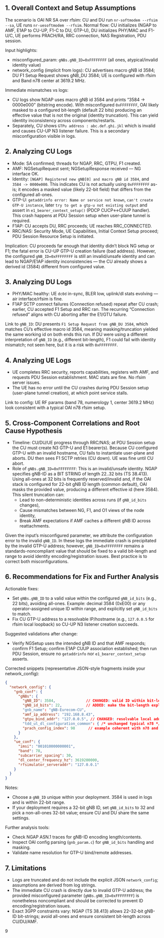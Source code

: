 ## 1. Overall Context and Setup Assumptions
The scenario is OAI NR SA over rfsim: CU and DU run `nr-softmodem --rfsim --sa`, UE runs `nr-uesoftmodem --rfsim`. Normal flow: CU initializes (NGAP to AMF, E1AP to CU-UP, F1-C to DU, GTP-U), DU initializes PHY/MAC and F1-U/C, UE performs PRACH/RA, RRC connection, NAS Registration, PDU session.

Input highlights:
- misconfigured_param: `gNBs.gNB_ID=0xFFFFFFFF` (all ones, atypical/invalid identity value)
- network_config (implicit from logs): CU advertises macro gNB id 3584; DU F1 Setup Request shows gNB_DU 3584; UE is configured with rfsim and Band n78 center at 3619.2 MHz.

Immediate mismatches vs logs:
- CU logs show NGAP uses macro gNB id 3584 and prints “3584 -> 0000e000” (bitstring encode). With misconfigured `0xFFFFFFFF`, OAI likely masked to a configured bit-length (default 22 bits) producing an effective value that is not the original (identity truncation). This can yield identity inconsistency across components/restarts.
- Separately, CU shows `GTPu address : abc.def.ghi.jkl` which is invalid and causes CU-UP N3 listener failure. This is a secondary misconfiguration visible in logs.


## 2. Analyzing CU Logs
- Mode: SA confirmed; threads for NGAP, RRC, GTPU, F1 created.
- AMF: NGSetupRequest sent; NGSetupResponse received — NG interface OK.
- Identity: `[NGAP] Registered new gNB[0] and macro gNB id 3584`, and `3584 -> 0000e000`. This indicates CU is not actually using `0xFFFFFFFF` as-is; it encodes a masked value (likely 22-bit field) that differs from the configured all-ones.
- GTP-U: `getaddrinfo error: Name or service not known`, `can't create GTP-U instance`, later `try to get a gtp-u not existing output` and assert in `e1_bearer_context_setup()` (PDCP CUCP↔CUUP handler). This crash happens at PDU Session setup when user-plane tunnel is required.
- F1AP: CU accepts DU, RRC proceeds; UE reaches RRC_CONNECTED.
- RRC/NAS: Security Mode, UE Capabilities, Initial Context Setup proceed; PDU Session Resource Setup is initiated.

Implication: CU proceeds far enough that identity didn’t block NG setup or F1; the fatal error is CU-UP GTP-U creation failure (bad address). However, the configured `gNB_ID=0xFFFFFFFF` is still an invalid/unsafe identity and can lead to NGAP/E1AP identity inconsistencies — the CU already shows a derived id (3584) different from configured value.


## 3. Analyzing DU Logs
- PHY/MAC healthy: UE `dc0d` in-sync, BLER low, uplink/dl stats evolving — air interface/rfsim is fine.
- F1AP SCTP connect failures (Connection refused) repeat after CU crash; earlier, CU accepted F1 Setup and RRC ran. The recurring “Connection refused” aligns with CU aborting after the E1/GTU failure.

Link to `gNB_ID`: DU presents `F1 Setup Request from gNB_DU 3584`, which matches CU’s effective macro id 3584, meaning masking/truncation yielded the same working id on both ends this run. If DU were using a different interpretation of `gNB_ID` (e.g., different bit-length), F1 could fail with identity mismatch; not seen here, but it is a risk with `0xFFFFFFFF`.


## 4. Analyzing UE Logs
- UE completes RRC security, reports capabilities, registers with AMF, and requests PDU Session establishment. MAC stats are fine. No rfsim server issues.
- The UE has no error until the CU crashes during PDU Session setup (user-plane tunnel creation), at which point service stalls.

Link to config: UE RF params (band 78, numerology 1, center 3619.2 MHz) look consistent with a typical OAI n78 rfsim setup.


## 5. Cross-Component Correlations and Root Cause Hypothesis
- Timeline: CU/DU/UE progress through RRC/NAS; at PDU Session setup the CU must create N3 GTP-U and E1 bearer(s). Because CU configured GTP-U with an invalid hostname, CU fails to instantiate user-plane and aborts. DU then sees F1 SCTP retries (CU down). UE was fine until CU abort.
- Role of `gNBs.gNB_ID=0xFFFFFFFF`: This is an invalid/unsafe identity. NGAP specifies gNB-ID as a BIT STRING of length 22..32 bits (TS 38.413). Using all-ones at 32 bits is frequently reserved/invalid and, if the OAI stack is configured for 22-bit gNB ID length (common default), OAI masks the provided value, producing a different effective id (here 3584). This silent truncation can:
  - Lead to non-deterministic identities across runs (if `gNB_id_bits` changes),
  - Cause mismatches between NG, F1, and O1 views of the node identity,
  - Break AMF expectations if AMF caches a different gNB ID across reattachments.

Given the input’s misconfigured parameter, we attribute the configuration error to the invalid `gNB_ID`. In these logs the immediate crash is precipitated by the invalid GTP-U address; however, `gNB_ID=0xFFFFFFFF` remains a standards-noncompliant value that should be fixed to a valid bit-length and range to avoid identity encoding/registration issues. Best practice is to correct both misconfigurations.


## 6. Recommendations for Fix and Further Analysis
Actionable fixes:
- Set `gNBs.gNB_ID` to a valid value within the configured `gNB_id_bits` (e.g., 22 bits), avoiding all-ones. Example: decimal 3584 (0xE00) or any operator-assigned unique ID within range, and explicitly set `gNB_id_bits` to match.
- Fix CU GTP-U address to a resolvable IP/hostname (e.g., `127.0.0.5` for rfsim local loopback) so CU-UP N3 listener creation succeeds.

Suggested validations after change:
- Verify NGSetup uses the intended gNB ID and that AMF responds; confirm F1 Setup; confirm E1AP CUUP association established; then run PDU Session, ensure no `getaddrinfo` nor `e1_bearer_context_setup` asserts.

Corrected snippets (representative JSON-style fragments inside your network_config):

```json
{
  "network_config": {
    "gnb_conf": {
      "gNBs": {
        "gNB_ID": 3584,              // CHANGED: valid ID within bit-length (e.g., 22-bit)
        "gNB_id_bits": 22,           // ADDED: make the bit-length explicit to avoid masking surprises
        "gnb_name": "gNB-Eurecom-CU",
        "amf_ip_address": "192.168.8.43",
        "gtpu_bind_addr": "127.0.0.5", // CHANGED: resolvable local address for rfsim
        "tdd_ul_dl_configuration_common": { /* unchanged typical n78 */ },
        "prach_config_index": 98      // example coherent with n78 and numerology 1, if used
      }
    },
    "ue_conf": {
      "imsi": "001010000000001",
      "band": 78,
      "subcarrier_spacing": 30,
      "dl_center_frequency_hz": 3619200000,
      "rfsimulator_serveraddr": "127.0.0.1"
    }
  }
}
```

Notes:
- Choose a `gNB_ID` unique within your deployment. 3584 is used in logs and is within 22-bit range.
- If your deployment requires a 32-bit gNB ID, set `gNB_id_bits` to 32 and pick a non-all-ones 32-bit value; ensure CU and DU share the same settings.

Further analysis tools:
- Check NGAP ASN.1 traces for gNB-ID encoding length/contents.
- Inspect OAI config parsing (`gnb_param.c`) for `gNB_id_bits` handling and masking.
- Validate name resolution for GTP-U bind/remote addresses.


## 7. Limitations
- Logs are truncated and do not include the explicit JSON `network_config`; assumptions are derived from log strings.
- The immediate CU crash is directly due to invalid GTP-U address; the provided misconfigured parameter (`gNBs.gNB_ID=0xFFFFFFFF`) is nonetheless noncompliant and should be corrected to prevent ID encoding/registration issues.
- Exact 3GPP constraints vary: NGAP (TS 38.413) allows 22–32-bit gNB-ID bit-strings; avoid all-ones and ensure consistent bit-length across CU/DU/AMF.

9